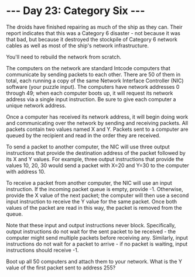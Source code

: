 # --- Day 23: Category Six ---

   The droids have finished repairing as much of the ship as they can. Their
   report indicates that this was a Category 6 disaster - not because it was
   that bad, but because it destroyed the stockpile of Category 6 network
   cables as well as most of the ship's network infrastructure.

   You'll need to rebuild the network from scratch.

   The computers on the network are standard Intcode computers that
   communicate by sending packets to each other. There are 50 of them in
   total, each running a copy of the same Network Interface Controller (NIC)
   software (your puzzle input). The computers have network addresses 0
   through 49; when each computer boots up, it will request its network
   address via a single input instruction. Be sure to give each computer a
   unique network address.

   Once a computer has received its network address, it will begin doing work
   and communicating over the network by sending and receiving packets. All
   packets contain two values named X and Y. Packets sent to a computer are
   queued by the recipient and read in the order they are received.

   To send a packet to another computer, the NIC will use three output
   instructions that provide the destination address of the packet followed
   by its X and Y values. For example, three output instructions that provide
   the values 10, 20, 30 would send a packet with X=20 and Y=30 to the
   computer with address 10.

   To receive a packet from another computer, the NIC will use an input
   instruction. If the incoming packet queue is empty, provide -1. Otherwise,
   provide the X value of the next packet; the computer will then use a
   second input instruction to receive the Y value for the same packet. Once
   both values of the packet are read in this way, the packet is removed from
   the queue.

   Note that these input and output instructions never block. Specifically,
   output instructions do not wait for the sent packet to be received - the
   computer might send multiple packets before receiving any. Similarly,
   input instructions do not wait for a packet to arrive - if no packet is
   waiting, input instructions should receive -1.

   Boot up all 50 computers and attach them to your network. What is the Y
   value of the first packet sent to address 255?

